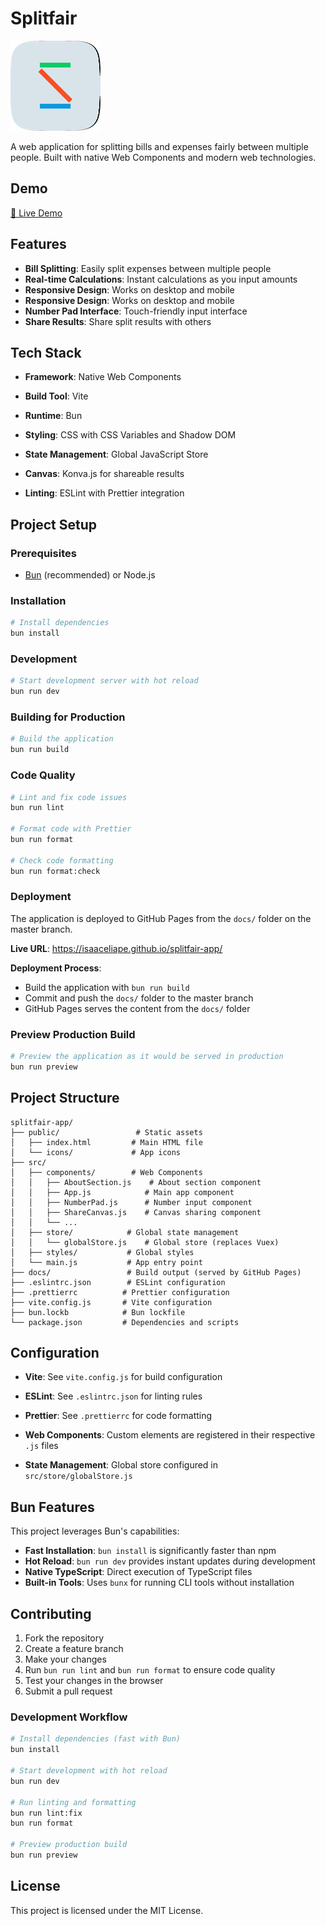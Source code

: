 # Splitfair

![Splitfair Logo](https://github.com/isaaceliape/splitfair-app/blob/master/public/icon-144x144.png?raw=true)

A web application for splitting bills and expenses fairly between multiple people. Built with native Web Components and modern web technologies.

## Demo

[🚀 Live Demo](https://isaaceliape.github.io/splitfair-app/)

## Features

- **Bill Splitting**: Easily split expenses between multiple people
- **Real-time Calculations**: Instant calculations as you input amounts
- **Responsive Design**: Works on desktop and mobile
- **Responsive Design**: Works on desktop and mobile
- **Number Pad Interface**: Touch-friendly input interface
- **Share Results**: Share split results with others

## Tech Stack

- **Framework**: Native Web Components
- **Build Tool**: Vite
- **Runtime**: Bun
- **Styling**: CSS with CSS Variables and Shadow DOM
- **State Management**: Global JavaScript Store
- **Canvas**: Konva.js for shareable results

- **Linting**: ESLint with Prettier integration

## Project Setup

### Prerequisites

- [Bun](https://bun.sh/) (recommended) or Node.js

### Installation

```bash
# Install dependencies
bun install
```

### Development

```bash
# Start development server with hot reload
bun run dev
```

### Building for Production

```bash
# Build the application
bun run build
```

### Code Quality

```bash
# Lint and fix code issues
bun run lint

# Format code with Prettier
bun run format

# Check code formatting
bun run format:check
```

### Deployment

The application is deployed to GitHub Pages from the `docs/` folder on the master branch.

**Live URL**: https://isaaceliape.github.io/splitfair-app/

**Deployment Process**:

- Build the application with `bun run build`
- Commit and push the `docs/` folder to the master branch
- GitHub Pages serves the content from the `docs/` folder

### Preview Production Build

```bash
# Preview the application as it would be served in production
bun run preview
```

## Project Structure

```
splitfair-app/
├── public/                 # Static assets
│   ├── index.html         # Main HTML file
│   └── icons/             # App icons
├── src/
│   ├── components/        # Web Components
│   │   ├── AboutSection.js    # About section component
│   │   ├── App.js            # Main app component
│   │   ├── NumberPad.js      # Number input component
│   │   ├── ShareCanvas.js    # Canvas sharing component
│   │   └── ...
│   ├── store/            # Global state management
│   │   └── globalStore.js    # Global store (replaces Vuex)
│   ├── styles/           # Global styles
│   └── main.js           # App entry point
├── docs/                 # Build output (served by GitHub Pages)
├── .eslintrc.json        # ESLint configuration
├── .prettierrc          # Prettier configuration
├── vite.config.js       # Vite configuration
├── bun.lockb            # Bun lockfile
└── package.json         # Dependencies and scripts
```

## Configuration

- **Vite**: See `vite.config.js` for build configuration
- **ESLint**: See `.eslintrc.json` for linting rules
- **Prettier**: See `.prettierrc` for code formatting

- **Web Components**: Custom elements are registered in their respective `.js` files
- **State Management**: Global store configured in `src/store/globalStore.js`

## Bun Features

This project leverages Bun's capabilities:

- **Fast Installation**: `bun install` is significantly faster than npm
- **Hot Reload**: `bun run dev` provides instant updates during development
- **Native TypeScript**: Direct execution of TypeScript files
- **Built-in Tools**: Uses `bunx` for running CLI tools without installation

## Contributing

1. Fork the repository
2. Create a feature branch
3. Make your changes
4. Run `bun run lint` and `bun run format` to ensure code quality
5. Test your changes in the browser
6. Submit a pull request

### Development Workflow

```bash
# Install dependencies (fast with Bun)
bun install

# Start development with hot reload
bun run dev

# Run linting and formatting
bun run lint:fix
bun run format

# Preview production build
bun run preview
```

## License

This project is licensed under the MIT License.
